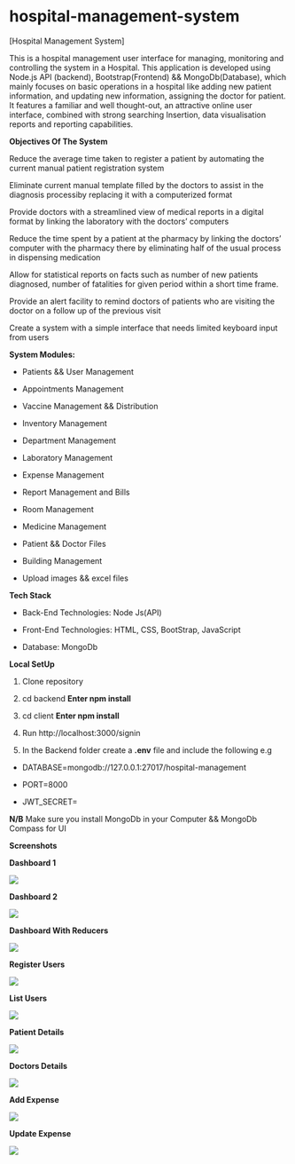 # hospital-management-system

[Hospital Management System]

This is a hospital management user interface for managing, monitoring and controlling the system in a Hospital. This application is developed using Node.js API (backend), Bootstrap(Frontend) && MongoDb(Database), which mainly focuses on basic operations in a hospital like adding new patient information, and updating new information, assigning the doctor for patient. It features a familiar and well thought-out, an attractive online user interface, combined with strong searching Insertion, data visualisation reports and reporting capabilities.

**Objectives Of The System**

Reduce the average time taken to register a patient by automating the current manual patient registration system

Eliminate current manual template filled by the doctors to assist in the diagnosis processiby replacing it with a computerized format

Provide doctors with a streamlined view of medical reports in a digital format by linking the laboratory with the doctors’ computers

Reduce the time spent by a patient at the pharmacy by linking the doctors’ computer with the pharmacy there by eliminating half of the usual process in dispensing medication

Allow for statistical reports on facts such as number of new patients diagnosed, number of fatalities for given period within a short time frame.

Provide an alert facility to remind doctors of patients who are visiting the doctor on a follow up of the previous visit

Create a system with a simple interface that needs limited keyboard input from users


**System Modules:**

* Patients && User Management

* Appointments Management

* Vaccine Management && Distribution

* Inventory Management

* Department Management

* Laboratory Management

* Expense Management

* Report Management and Bills

* Room Management

* Medicine Management

* Patient && Doctor Files

* Building Management

* Upload images && excel files   

**Tech Stack**

* Back-End Technologies: Node Js(API)

* Front-End Technologies: HTML, CSS, BootStrap, JavaScript

* Database: MongoDb

**Local SetUp**

1. Clone repository

2. cd backend **Enter npm install** 

3. cd client **Enter npm install**

4. Run http://localhost:3000/signin

5. In the Backend folder create a **.env** file and include the following e.g

* DATABASE=mongodb://127.0.0.1:27017/hospital-management

* PORT=8000

* JWT_SECRET=

**N/B** Make sure you install MongoDb in your Computer && MongoDb Compass for UI



**Screenshots**

**Dashboard 1**

![](https://github.com/Kennedy-Njeri/hospital-management-system/blob/master/screen/dash1.png)

**Dashboard 2**

![](https://github.com/Kennedy-Njeri/hospital-management-system/blob/master/screen/dash2.png)

**Dashboard With Reducers**

![](https://github.com/Kennedy-Njeri/hospital-management-system/blob/master/screen/dashWithReducers.png)

**Register Users**

![](https://github.com/Kennedy-Njeri/hospital-management-system/blob/master/screen/registerUsers.png)

**List Users**

![](https://github.com/Kennedy-Njeri/hospital-management-system/blob/master/screen/listUsers.png)


**Patient Details**

![](https://github.com/Kennedy-Njeri/hospital-management-system/blob/master/screen/addPatientInfo.png)

**Doctors Details**

![](https://github.com/Kennedy-Njeri/hospital-management-system/blob/master/screen/addDoctorsInfo.png)

**Add Expense**

![](https://github.com/Kennedy-Njeri/hospital-management-system/blob/master/screen/addExpense.png)

**Update Expense**

![](https://github.com/Kennedy-Njeri/hospital-management-system/blob/master/screen/updateExpense.png)
